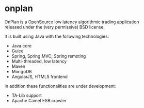 # onplan
OnPlan is a OpenSource low latency algorithmic trading application released under the (very permissive) BSD license.

It is built using Java with the following technologies:
- Java core
- Guice
- Spring, Spring MVC, Spring remoting
- Multi-threaded, low latency
- Maven
- MongoDB
- AngularJS, HTML5 frontend

In addition these functionalities are under development:
- TA-Lib support
- Apache Camel ESB crawler
